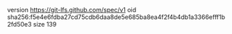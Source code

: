 version https://git-lfs.github.com/spec/v1
oid sha256:f5e4e6fdba27cd75cdb6daa8de5e685ba8ea4f2f4b4db1a3366efff1b2fd50e3
size 139
